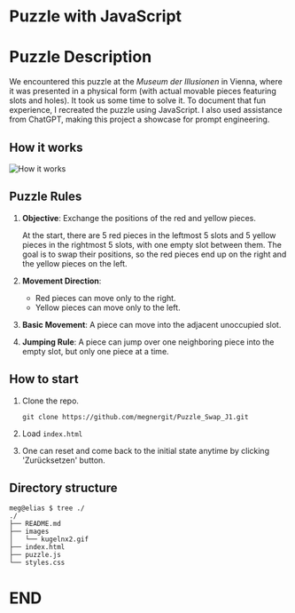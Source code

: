 # Puzzle with JavaScript

# Puzzle Description

We encountered this puzzle at the *Museum der Illusionen* in Vienna, where it was presented in a physical form (with actual movable pieces featuring slots and holes). It took us some time to solve it. To document that fun experience, I recreated the puzzle using JavaScript. I also used assistance from ChatGPT, making this project a showcase for prompt engineering.

## How it works

![How it works](./iamges/kugelnx2.gif)

## Puzzle Rules

1. **Objective**: Exchange the positions of the red and yellow pieces.

   At the start, there are 5 red pieces in the leftmost 5 slots and 5 yellow pieces in the rightmost 5 slots, with one empty slot between them. The goal is to swap their positions, so the red pieces end up on the right and the yellow pieces on the left.

2. **Movement Direction**:  
   - Red pieces can move only to the right.  
   - Yellow pieces can move only to the left.

3. **Basic Movement**: A piece can move into the adjacent unoccupied slot.

4. **Jumping Rule**: A piece can jump over one neighboring piece into the empty slot, but only one piece at a time.

## How to start

1. Clone the repo.
   ```
   git clone https://github.com/megnergit/Puzzle_Swap_J1.git
   ```

2. Load ```index.html```

3. One can reset and come back to the initial state anytime by clicking
   'Zurücksetzen' button.


## Directory structure

```
meg@elias $ tree ./
./
├── README.md
├── images
│   └── kugelnx2.gif
├── index.html
├── puzzle.js
└── styles.css

```


<!-- ------------------------------  -->

# END

<!-- ####################  -->
